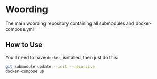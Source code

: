 # Woording
The main woording repository containing all submodules and docker-compose.yml

## How to Use
You'll need to have `docker`, isntalled, then just do this:
```bash
git submodule update --init --recursive
docker-compose up
```
